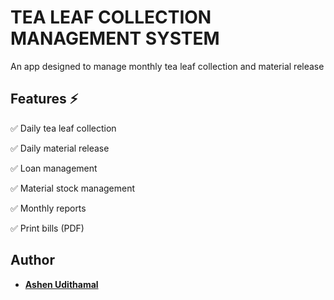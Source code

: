 # TEA LEAF COLLECTION MANAGEMENT SYSTEM

An app designed to manage monthly tea leaf collection and material release

## Features ⚡

✅ Daily tea leaf collection

✅ Daily material release

✅ Loan management

✅ Material stock management

✅ Monthly reports

✅ Print bills (PDF)

## Author

* **[Ashen Udithamal](https://www.linkedin.com/in/ashenud/)**
